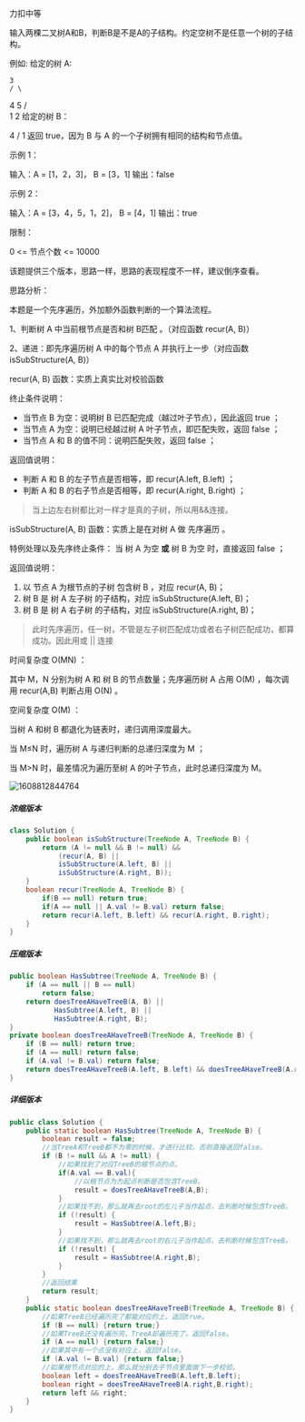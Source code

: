 力扣中等



输入两棵二叉树A和B，判断B是不是A的子结构。约定空树不是任意一个树的子结构。



例如:
给定的树 A:

  	3
 	/ \

   4   5
  / \
 1   2
给定的树 B：

   4 
  /
 1
返回 true，因为 B 与 A 的一个子树拥有相同的结构和节点值。



示例 1：

输入：A = [1，2，3]， B = [3，1]
输出：false

示例 2：

输入：A = [3，4，5，1，2]， B = [4，1]
输出：true



限制：

0 <= 节点个数 <= 10000





该题提供三个版本，思路一样，思路的表现程度不一样，建议倒序查看。

思路分析：

本题是一个先序遍历，外加额外函数判断的一个算法流程。

1、判断树 A 中当前根节点是否和树 B匹配 。（对应函数 recur(A, B)）

2、递进：即先序遍历树 A 中的每个节点 A 并执行上一步（对应函数 isSubStructure(A, B)） 





recur(A, B) 函数：实质上真实比对校验函数

终止条件说明：

- 当节点 B 为空：说明树 B 已匹配完成（越过叶子节点），因此返回 true ；
- 当节点 A 为空：说明已经越过树 A 叶子节点，即匹配失败，返回 false ；
- 当节点 A 和 B 的值不同：说明匹配失败，返回 false ；

返回值说明：

- 判断 A 和 B 的左子节点是否相等，即 recur(A.left, B.left) ；
- 判断 A 和 B 的右子节点是否相等，即 recur(A.right, B.right) ；

> 当上边左右树都比对一样才是真的子树，所以用&&连接。





isSubStructure(A, B) 函数：实质上是在对树 A 做 先序遍历 。

特例处理以及先序终止条件： 当 树 A 为空 **或** 树 B 为空 时，直接返回 false ；

返回值说明：

1. 以 节点 A 为根节点的子树 包含树 B ，对应 recur(A, B)；
2. 树 B 是 树 A 左子树 的子结构，对应 isSubStructure(A.left, B)；
3. 树 B 是 树 A 右子树 的子结构，对应 isSubStructure(A.right, B)；

> 此时先序遍历，任一树，不管是左子树匹配成功或者右子树匹配成功，都算成功。因此用或 || 连接





时间复杂度 O(MN) ： 

其中 M，N 分别为树 A 和 树 B 的节点数量；先序遍历树 A 占用 O(M) ，每次调用 recur(A,B) 判断占用 O(N) 。

空间复杂度 O(M) ： 

当树 A 和树 B 都退化为链表时，递归调用深度最大。

当 M≤N 时，遍历树 A 与递归判断的总递归深度为 M ；

当 M>N 时，最差情况为遍历至树 A 的叶子节点，此时总递归深度为 M。

![1608812844764](F:/项目/Git-md/ZJW-Summary/assets/1608812844764.png)

##### 浓缩版本

````java
class Solution {
    public boolean isSubStructure(TreeNode A, TreeNode B) {
        return (A != null && B != null) && 
            (recur(A, B) || 
            isSubStructure(A.left, B) || 
            isSubStructure(A.right, B));
    }
    boolean recur(TreeNode A, TreeNode B) {
        if(B == null) return true;
        if(A == null || A.val != B.val) return false;
        return recur(A.left, B.left) && recur(A.right, B.right);
    }
}
````

##### 压缩版本

````java
public boolean HasSubtree(TreeNode A, TreeNode B) {
    if (A == null || B == null)
        return false;
    return doesTreeAHaveTreeB(A, B) || 
           HasSubtree(A.left, B) || 
           HasSubtree(A.right, B);
}
private boolean doesTreeAHaveTreeB(TreeNode A, TreeNode B) {
    if (B == null) return true;
    if (A == null) return false;
    if (A.val != B.val) return false;
    return doesTreeAHaveTreeB(A.left, B.left) && doesTreeAHaveTreeB(A.right, B.right);
}
````

##### 详细版本

````java
public class Solution {
    public static boolean HasSubtree(TreeNode A, TreeNode B) {
		boolean result = false;
		//当TreeA和TreeB都不为零的时候，才进行比较。否则直接返回false。
		if (B != null && A != null) {
			//如果找到了对应TreeB的根节点的点。
			if(A.val == B.val){
				//以根节点为为起点判断是否包含TreeB。
				result = doesTreeAHaveTreeB(A,B);
			}
			//如果找不到，那么就再去root的左儿子当作起点，去判断时候包含TreeB。
			if (!result) {
				result = HasSubtree(A.left,B);
			}
			//如果找不到，那么就再去root的右儿子当作起点，去判断时候包含TreeB。
			if (!result) {
				result = HasSubtree(A.right,B);
            }
        }
        //返回结果
		return result;
	}
	public static boolean doesTreeAHaveTreeB(TreeNode A, TreeNode B) {
		//如果TreeB已经遍历完了都能对应的上，返回true。
		if (B == null) {return true;}
		//如果TreeB还没有遍历完，TreeA却遍历完了。返回false。
		if (A == null) {return false;}
		//如果其中有一个点没有对应上，返回false。
    	if (A.val != B.val) {return false;}
    	//如果根节点对应的上，那么就分别去子节点里面做下一步校验。
        boolean left = doesTreeAHaveTreeB(A.left,B.left);
        boolean right = doesTreeAHaveTreeB(A.right,B.right);
    	return left && right;                           		    
    }
}
````

